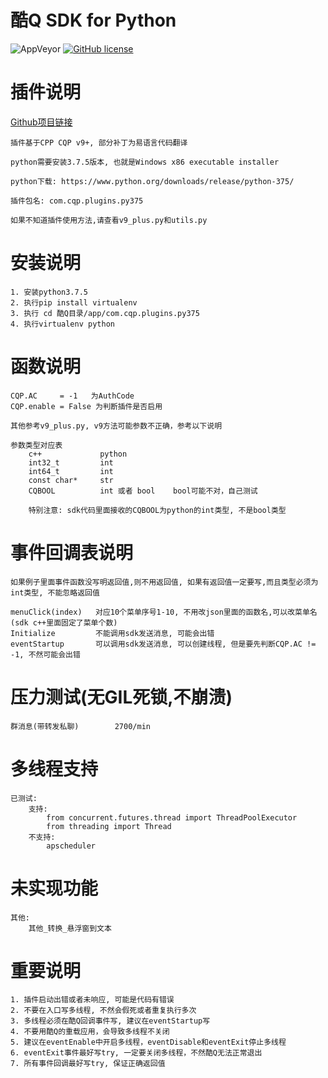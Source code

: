 # 酷Q SDK for Python

![AppVeyor](https://img.shields.io/appveyor/ci/crud-boy/cqp-sdk-for-py37-native)
[![GitHub license](https://img.shields.io/github/license/crud-boy/cqp-sdk-for-py37-native)](https://github.com/crud-boy/cqp-sdk-for-py37-native/blob/master/LICENSE)

# 插件说明
[Github项目链接](https://github.com/crud-boy/cqp-sdk-for-py37-native) 

    插件基于CPP CQP v9+, 部分补丁为易语言代码翻译

    python需要安装3.7.5版本, 也就是Windows x86 executable installer

    python下载: https://www.python.org/downloads/release/python-375/

    插件包名: com.cqp.plugins.py375

    如果不知道插件使用方法,请查看v9_plus.py和utils.py


# 安装说明
    1. 安装python3.7.5
    2. 执行pip install virtualenv
    3. 执行 cd 酷Q目录/app/com.cqp.plugins.py375
    4. 执行virtualenv python


# 函数说明
    CQP.AC     = -1   为AuthCode
    CQP.enable = False 为判断插件是否启用

    其他参考v9_plus.py, v9方法可能参数不正确，参考以下说明

    参数类型对应表
        c++             python
        int32_t         int
        int64_t         int
        const char*     str
        CQBOOL          int 或者 bool    bool可能不对，自己测试

        特别注意: sdk代码里面接收的CQBOOL为python的int类型, 不是bool类型


# 事件回调表说明
    如果例子里面事件函数没写明返回值,则不用返回值, 如果有返回值一定要写,而且类型必须为int类型, 不能忽略返回值

    menuClick(index)   对应10个菜单序号1-10, 不用改json里面的函数名,可以改菜单名(sdk c++里面固定了菜单个数)
    Initialize         不能调用sdk发送消息, 可能会出错
    eventStartup       可以调用sdk发送消息, 可以创建线程, 但是要先判断CQP.AC != -1, 不然可能会出错


# 压力测试(无GIL死锁,不崩溃)
    群消息(带转发私聊)        2700/min


# 多线程支持
    已测试:
        支持:
            from concurrent.futures.thread import ThreadPoolExecutor
            from threading import Thread
        不支持:
            apscheduler


# 未实现功能
    其他: 
        其他_转换_悬浮窗到文本


# 重要说明
    1. 插件启动出错或者未响应, 可能是代码有错误
    2. 不要在入口写多线程, 不然会假死或者重复执行多次  
    3. 多线程必须在酷Q回调事件写, 建议在eventStartup写  
    4. 不要用酷Q的重载应用，会导致多线程不关闭  
    5. 建议在eventEnable中开启多线程，eventDisable和eventExit停止多线程  
    6. eventExit事件最好写try, 一定要关闭多线程，不然酷Q无法正常退出  
    7. 所有事件回调最好写try, 保证正确返回值
